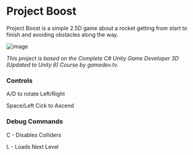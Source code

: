 # Project Boost

Project Boost is a simple 2.5D game about a rocket getting from start to finish and avoiding obstacles along the way.


![image](https://github.com/user-attachments/assets/41e4baa3-deb0-4abc-975b-96017d40b759)



*This project is based on the Complete C# Unity Game Developer 3D (Updated to Unity 6) Course by gamedev.tv.*

### Controls

A/D to rotate Left/Right

Space/Left Cick to Ascend

### Debug Commands
C - Disables Colliders

L - Loads Next Level
